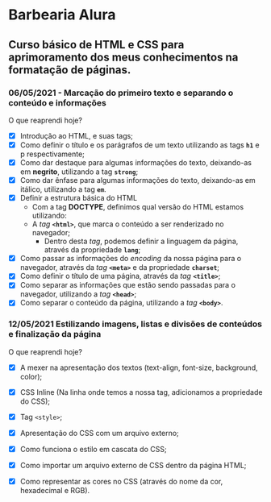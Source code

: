 # Barbearia Alura

## Curso básico de HTML e CSS para aprimoramento dos meus conhecimentos na formatação de páginas.



### 06/05/2021 - Marcação do primeiro texto e separando o conteúdo e informações

O que reaprendi hoje?

- [x] Introdução ao HTML, e suas tags;
- [x] Como definir o título e os parágrafos de um texto utilizando as tags **`h1`** e p respectivamente;
- [x] Como dar destaque para algumas informações do texto, deixando-as em **negrito**, utilizando a tag **`strong`**;
- [x] Como dar ênfase para algumas informações do texto, deixando-as em itálico, utilizando a tag **`em`**.
- [x] Definir a estrutura básica do HTML
   - Com a tag **DOCTYPE**, definimos qual versão do HTML estamos utilizando: 
   - A *tag* **`<html>`**, que marca o conteúdo a ser renderizado no navegador;
     	- Dentro desta *tag*, podemos definir a linguagem da página, através da propriedade **`lang`**;
- [x] Como passar as informações do *encoding* da nossa página para o navegador, através da *tag* **`<meta>`** e da propriedade **`charset`**;
- [x] Como definir o título de uma página, através da *tag* **`<title>`**;
- [x] Como separar as informações que estão sendo passadas para o navegador, utilizando a *tag* **`<head>`**;
- [x] Como separar o conteúdo da página, utilizando a *tag* **`<body>`**.

### 12/05/2021 Estilizando imagens, listas e divisões de conteúdos e finalização da página 

O que reaprendi hoje?

- [x] A mexer na apresentação dos textos (text-align, font-size, background, color);
- [x] CSS Inline (Na linha onde temos a nossa tag, adicionamos a propriedade do CSS);
- [x] Tag `<style>`; 
- [x] Apresentação do CSS com um arquivo externo;
- [x] Como funciona o estilo em cascata do CSS;
- [x] Como importar um arquivo externo de CSS dentro da página HTML;
- [x] Como representar as cores no CSS (através do nome da cor, hexadecimal e RGB).

